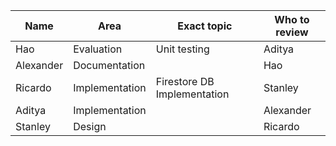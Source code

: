 | Name      | Area | Exact topic | Who to review |
| -------   | ---------- | ----- | ----- |
| Hao       | Evaluation | Unit testing | Aditya |
| Alexander | Documentation |  | Hao |
| Ricardo   | Implementation | Firestore DB Implementation | Stanley |
| Aditya    | Implementation |  | Alexander |
| Stanley   | Design |  | Ricardo |
